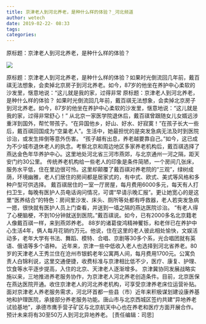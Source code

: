 ```yaml
---
title: 京津老人到河北养老，是种什么样的体验？_河北频道
author: wetech
date: 2019-02-22- 08:33
tags: 
categories: 
---
```

原标题：京津老人到河北养老，是种什么样的体验？
<!-- more -->
                
<img align="center" border="0" src="http://p2.ifengimg.com/a/2016/0810/204c433878d5cf9size1_w16_h16.png" />
                
            
原标题：京津老人到河北养老，是种什么样的体验？如果时光倒流回几年前，戴百祺无法想象，会卖掉北京房子到河北养老。如今，87岁的他坐在养护中心柔软的沙发里，惬意地说：“这儿就是我的家，过得非常
原标题：京津老人到河北养老，是种什么样的体验？
如果时光倒流回几年前，戴百祺无法想象，会卖掉北京房子到河北养老。如今，87岁的他坐在养护中心柔软的沙发里，惬意地说：“这儿就是我的家，过得非常舒心！”
从北京一家医学院退休后，戴百祺曾跟随女儿女婿远涉重洋到国外，帮忙带孩子。“在异国他乡，好山、好水、好寂寞！”在孩子长大一些后，戴百祺回国成为“空巢老人”。生活中，她最担忧的是突发急病无法及时到医院诊治，或发生摔倒等意外伤害。
“孩子越有出息，养老越要靠自己。”如今，这已成为不少城市退休老人的执念。考察北京和周边地区多家养老机构后，戴百祺选择了燕达金色年华养护中心。这里地处河北省三河市燕郊，与北京通州一河之隔，距天安门约30公里。
传统养老机构给一些老人的印象是条件简陋，一个房间几张床，服务水平低，住在里边很可怜。这里却颠覆了戴百祺对养老院的“三观”，绿树成荫，环境幽雅，老人们居住的房间都是居家式的，有中式、欧式、美式等风格和多种户型可供选择。
戴百祺居住的一室一厅房屋，每月费用6000多元，每天有人打扫卫生，每晚有医护人员电话询问情况，可谓“早请示晚汇报”。更让她宽心的是这里“医养结合”的特色：房间里沙发、床头、厕所等处都有呼救器，老人若突发急病一摁，很快就有医护人员上门查看，并送到一墙之隔的燕达医院诊治。
“有老人得了心梗脑梗，不到10分钟就送到医院。”戴百祺说。如今，已有2000多名北京籍老人像戴百祺一样，来到燕郊养老。
88岁的诸葛俊鸿精神矍铄，和老伴已在养护中心生活4年，俩人每月花销约万元。他说，住在这里的老人彼此相处愉快，文娱活动多，老年大学有书法、舞蹈、模特、合唱、京剧等30多个系，光合唱团就有英语、俄语等多个语种。
近年来，京津一些中低收入老人也选择到河北省养老。80岁的天津老人王秀兰住在沧州市银鹤老年公寓两人间，每月费用1700元。公寓负责人白锦利说，这里交通便捷，收费标准与京津相比低不少，医疗、康复、护理、饮食等水平逐步提高，入住的北京、天津老人逐渐增多。
京津冀协同发展战略实施以来，三地推进养老服务协作，为京津老人河北养老创造条件。目前，北京医保在燕达医院开通。收住京津老人的河北养老机构，可享受京津养老床位运营补贴。
面对京津老人养老服务需求，河北环首都一些县（市）近年来积极谋划建设康养基地和护理医院，承接部分养老服务功能。唐山市与北京西城区签约共建“异地养老试验基地”，承德市鹰手营子矿区与北京航天中心也在养老和医疗方面开展合作。预计未来将有30至50万人到河北异地养老。
[责任编辑：司思]
            
